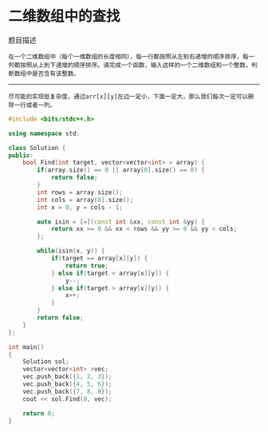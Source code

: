 # 二维数组中的查找

题目描述

    在一个二维数组中（每个一维数组的长度相同），每一行都按照从左到右递增的顺序排序，每一列都按照从上到下递增的顺序排序。请完成一个函数，输入这样的一个二维数组和一个整数，判断数组中是否含有该整数。


***

    尽可能的实现低复杂度，通过arr[x][y]左边一定小，下面一定大，那么我们每次一定可以删除一行或者一列。

```cpp
#include <bits/stdc++.h>

using namespace std;

class Solution {
public:
    bool Find(int target, vector<vector<int> > array) {
        if(array.size() == 0 || array[0].size() == 0) {
            return false;
        }
        int rows = array.size();
        int cols = array[0].size();
        int x = 0, y = cols - 1;

        auto isin = [=](const int &xx, const int &yy) {
            return xx >= 0 && xx < rows && yy >= 0 && yy < cols;
        };

        while(isin(x, y)) {
            if(target == array[x][y]) {
                return true;
            } else if(target < array[x][y]) {
                y--;
            } else if(target > array[x][y]) {
                x++;
            }
        }
        return false;
    }
};

int main()
{
    Solution sol;
    vector<vector<int> >vec;
    vec.push_back({1, 2, 3});
    vec.push_back({4, 5, 6});
    vec.push_back({7, 8, 9});
    cout << sol.Find(0, vec);

    return 0;
}
```